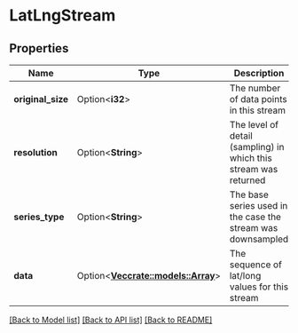 # LatLngStream

## Properties

Name | Type | Description | Notes
------------ | ------------- | ------------- | -------------
**original_size** | Option<**i32**> | The number of data points in this stream | [optional]
**resolution** | Option<**String**> | The level of detail (sampling) in which this stream was returned | [optional]
**series_type** | Option<**String**> | The base series used in the case the stream was downsampled | [optional]
**data** | Option<[**Vec<crate::models::Array>**](array.md)> | The sequence of lat/long values for this stream | [optional]

[[Back to Model list]](../README.md#documentation-for-models) [[Back to API list]](../README.md#documentation-for-api-endpoints) [[Back to README]](../README.md)


